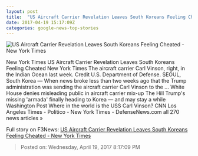```yaml
---
layout: post
title:  "US Aircraft Carrier Revelation Leaves South Koreans Feeling Cheated - New York Times"
date: 2017-04-19 15:17:09Z
categories: google-news-top-stories
---
```


![US Aircraft Carrier Revelation Leaves South Koreans Feeling Cheated - New York Times](https://static01.nyt.com/images/2017/04/20/world/20carrier-3/20carrier-3-facebookJumbo.jpg)

New York Times US Aircraft Carrier Revelation Leaves South Koreans Feeling Cheated New York Times The aircraft carrier Carl Vinson, right, in the Indian Ocean last week. Credit U.S. Department of Defense. SEOUL, South Korea — When news broke less than two weeks ago that the Trump administration was sending the aircraft carrier Carl Vinson to the ... White House denies misleading public in aircraft carrier mix-up The Hill Trump's missing 'armada' finally heading to Korea — and may stay a while Washington Post Where in the world is the USS Carl Vinson? CNN Los Angeles Times - Politico - New York Times - DefenseNews.com all 270 news articles »


Full story on F3News: [US Aircraft Carrier Revelation Leaves South Koreans Feeling Cheated - New York Times](http://www.f3nws.com/n/KSZkFJ)

> Posted on: Wednesday, April 19, 2017 8:17:09 PM
